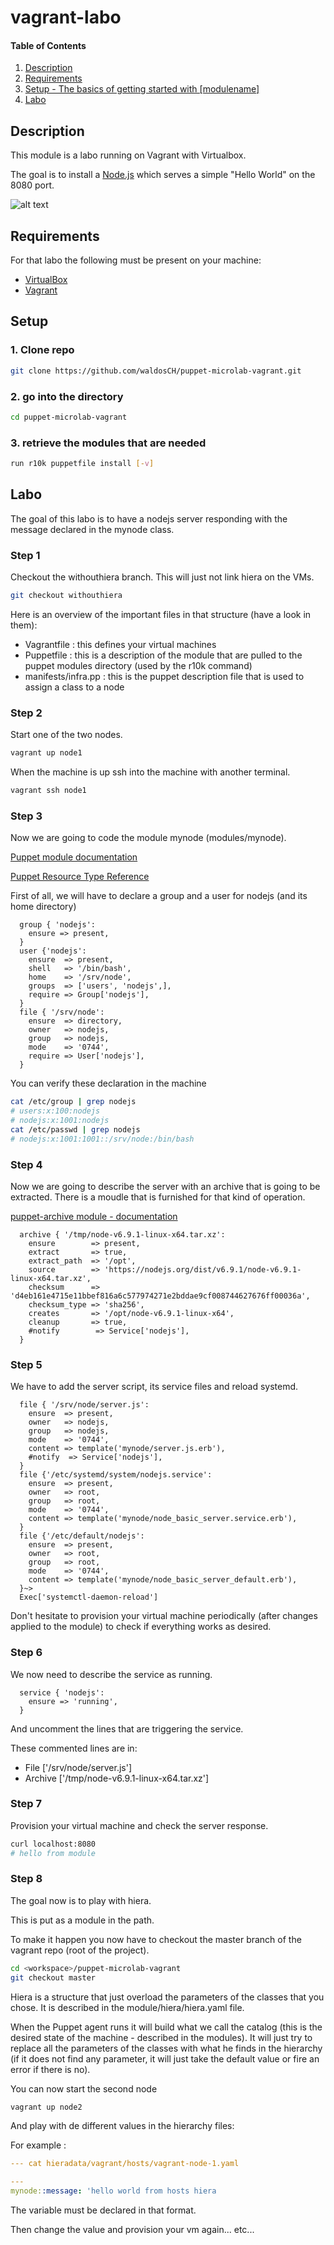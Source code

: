 # vagrant-labo

#### Table of Contents

1. [Description](#description)
2. [Requirements](#requirements)
3. [Setup - The basics of getting started with [modulename]](#setup)
4. [Labo](#labo)

## Description

This module is a labo running on Vagrant with Virtualbox. 

The goal is to install a [Node.js](https://nodejs.org/en/) which serves a simple "Hello World" on the 8080 port.

![alt text](https://raw.githubusercontent.com/waldosCH/puppet-microlab-vagrant/master/documentation/helicopterview.png "Labo architecture")


## Requirements

For that labo the following must be present on your machine:

- [VirtualBox](https://www.virtualbox.org/manual/ch02.html)
- [Vagrant](https://www.vagrantup.com/docs/installation/)


## Setup

### 1. Clone repo
```bash
git clone https://github.com/waldosCH/puppet-microlab-vagrant.git
```

### 2. go into the directory
```bash
cd puppet-microlab-vagrant
```

### 3. retrieve the modules that are needed 
```bash
run r10k puppetfile install [-v]
```


## Labo
The goal of this labo is to have a nodejs server responding with the message declared in the mynode class.

### Step 1

Checkout the withouthiera branch. This will just not link hiera on the VMs.

```bash
git checkout withouthiera
```

Here is an overview of the important files in that structure (have a look in them):

- Vagrantfile : this defines your virtual machines
- Puppetfile : this is a description of the module that are pulled to the puppet modules directory (used by the r10k command)
- manifests/infra.pp : this is the puppet description file that is used to assign a class to a node

### Step 2

Start one of the two nodes.

```bash
vagrant up node1
```

When the machine is up ssh into the machine with another terminal.
```bash
vagrant ssh node1
```

### Step 3

Now we are going to code the module mynode (modules/mynode).

[Puppet module documentation](https://docs.puppet.com/puppet/4.7/reference/modules_fundamentals.html)

[Puppet Resource Type Reference](https://docs.puppet.com/puppet/4.7/reference/type.html)

First of all, we will have to declare a group and a user for nodejs (and its home directory)

```puppet
  group { 'nodejs':
    ensure => present,
  }
  user {'nodejs':
    ensure  => present,
    shell   => '/bin/bash',
    home    => '/srv/node',
    groups  => ['users', 'nodejs',],
    require => Group['nodejs'],
  }
  file { '/srv/node':
    ensure  => directory,
    owner   => nodejs,
    group   => nodejs,
    mode    => '0744',
    require => User['nodejs'],
  }
```

You can verify these declaration in the machine

```bash
cat /etc/group | grep nodejs
# users:x:100:nodejs
# nodejs:x:1001:nodejs
cat /etc/passwd | grep nodejs
# nodejs:x:1001:1001::/srv/node:/bin/bash
```

### Step 4

Now we are going to describe the server with an archive that is going to be extracted.
There is a moudle that is furnished for that kind of operation.

[puppet-archive module - documentation](https://forge.puppet.com/puppet/archive#puppet-archive)

```puppet
  archive { '/tmp/node-v6.9.1-linux-x64.tar.xz':
    ensure        => present,
    extract       => true,
    extract_path  => '/opt',
    source        => 'https://nodejs.org/dist/v6.9.1/node-v6.9.1-linux-x64.tar.xz',
    checksum      => 'd4eb161e4715e11bbef816a6c577974271e2bddae9cf008744627676ff00036a',
    checksum_type => 'sha256',
    creates       => '/opt/node-v6.9.1-linux-x64',
    cleanup       => true,
    #notify        => Service['nodejs'],
  }
```

### Step 5

We have to add the server script, its service files and reload systemd.

```puppet
  file { '/srv/node/server.js':
    ensure  => present,
    owner   => nodejs,
    group   => nodejs,
    mode    => '0744',
    content => template('mynode/server.js.erb'),
    #notify  => Service['nodejs'],
  }
  file {'/etc/systemd/system/nodejs.service':
    ensure  => present,
    owner   => root,
    group   => root,
    mode    => '0744',
    content => template('mynode/node_basic_server.service.erb'),
  }
  file {'/etc/default/nodejs':
    ensure  => present,
    owner   => root,
    group   => root,
    mode    => '0744',
    content => template('mynode/node_basic_server_default.erb'),
  }~>
  Exec['systemctl-daemon-reload']
```

Don't hesitate to provision your virtual machine periodically (after changes applied to the module) to check if everything works as desired.


### Step 6

We now need to describe the service as running.

```puppet
  service { 'nodejs':
    ensure => 'running',
  }
```

And uncomment the lines that are triggering the service.

These commented lines are in:
- File ['/srv/node/server.js']
- Archive ['/tmp/node-v6.9.1-linux-x64.tar.xz']

### Step 7
Provision your virtual machine and check the server response.

```bash
curl localhost:8080
# hello from module
```

### Step 8
The goal now is to play with hiera.

This is put as a module in the path.

To make it happen you now have to checkout the master branch of the vagrant repo (root of the project).

```bash
cd <workspace>/puppet-microlab-vagrant
git checkout master
```

Hiera is a structure that just overload the parameters of the classes that you chose.
It is described in the module/hiera/hiera.yaml file.

When the Puppet agent runs it will build what we call the catalog (this is the desired state of the machine - described in the modules). It will just try to replace all the parameters of the classes with what he finds in the hierarchy (if it does not find any parameter, it will just take the default value or fire an error if there is no).


You can now start the second node
```bash
vagrant up node2
```

And play with de different values in the hierarchy files:

For example : 

```yaml
--- cat hieradata/vagrant/hosts/vagrant-node-1.yaml

---
mynode::message: 'hello world from hosts hiera
```

The variable must be declared in that format.

Then change the value and provision your vm again... etc...
